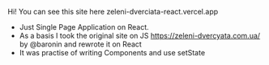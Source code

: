 Hi! You can see this site here zeleni-dverciata-react.vercel.app
- Just Single Page Application on React.
- As a basis I took the original site on JS https://zeleni-dvercyata.com.ua/ by @baronin and rewrote it on React 
- It was practise of writing Components and use setState 
